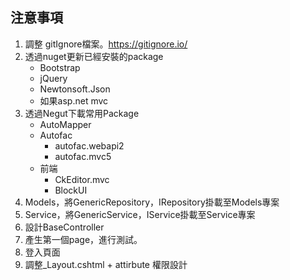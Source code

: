 ## 注意事項

1. 調整 gitIgnore檔案。https://gitignore.io/
2. 透過nuget更新已經安裝的package
   * Bootstrap
   * jQuery
   * Newtonsoft.Json
   * 如果asp.net mvc
3. 透過Negut下載常用Package
   * AutoMapper
   * Autofac
     * autofac.webapi2
     * autofac.mvc5
   * 前端
     * CkEditor.mvc
     * BlockUI
4. Models，將GenericRepository<T>，IRepository掛載至Models專案
5. Service，將GenericService<T>，IService掛載至Service專案
6. 設計BaseController
7. 產生第一個page，進行測試。
8. 登入頁面
9. 調整_Layout.cshtml + attirbute 權限設計